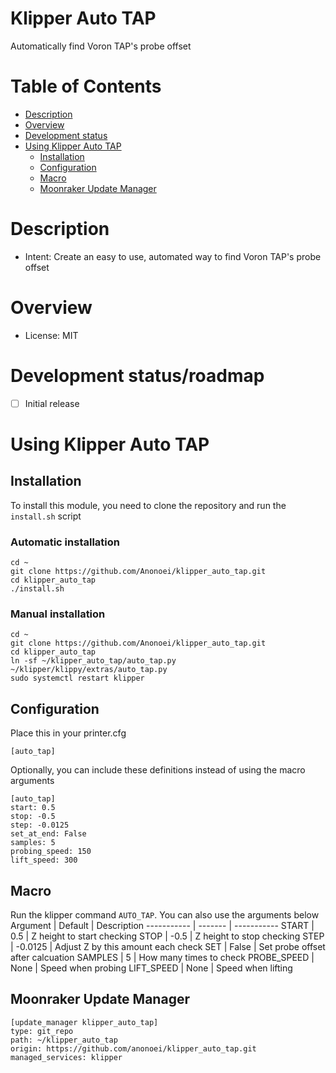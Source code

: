 # Klipper Auto TAP
 Automatically find Voron TAP's probe offset

# Table of Contents
 - [Description](https://github.com/anonoei/klipper_auto_tap#description)
 - [Overview](https://github.com/anonoei/klipper_auto_tap#overview)
 - [Development status](https://github.com/anonoei/klipper_auto_tap#development-statusroadmap)
 - [Using Klipper Auto TAP](https://github.com/anonoei/klipper_auto_tap#using-klipper-auto-tap)
   - [Installation](https://github.com/anonoei/klipper_auto_tap#installation)
   - [Configuration](https://github.com/anonoei/klipper_auto_tap#configuration)
   - [Macro](https://github.com/anonoei/klipper_auto_tap#macro)
   - [Moonraker Update Manager](https://github.com/anonoei/klipper_auto_tap#moonraker-update-manager)

# Description
 - Intent: Create an easy to use, automated way to find Voron TAP's probe offset

# Overview
 - License: MIT

# Development status/roadmap
 - [ ] Initial release

# Using Klipper Auto TAP
## Installation
To install this module, you need to clone the repository and run the `install.sh` script
### Automatic installation
```
cd ~
git clone https://github.com/Anonoei/klipper_auto_tap.git
cd klipper_auto_tap
./install.sh
```
### Manual installation
```
cd ~
git clone https://github.com/Anonoei/klipper_auto_tap.git
cd klipper_auto_tap
ln -sf ~/klipper_auto_tap/auto_tap.py ~/klipper/klippy/extras/auto_tap.py
sudo systemctl restart klipper
```

## Configuration
Place this in your printer.cfg
```
[auto_tap]
```
Optionally, you can include these definitions instead of using the macro arguments
```
[auto_tap]
start: 0.5
stop: -0.5
step: -0.0125
set_at_end: False
samples: 5
probing_speed: 150
lift_speed: 300
```
## Macro
Run the klipper command `AUTO_TAP`. You can also use the arguments below
Argument    | Default | Description
----------- | ------- | -----------
START       | 0.5     | Z height to start checking
STOP        | -0.5    | Z height to stop checking
STEP        | -0.0125 | Adjust Z by this amount each check
SET         | False   | Set probe offset after calcuation
SAMPLES     | 5       | How many times to check
PROBE_SPEED | None    | Speed when probing
LIFT_SPEED  | None    | Speed when lifting

## Moonraker Update Manager
```
[update_manager klipper_auto_tap]
type: git_repo
path: ~/klipper_auto_tap
origin: https://github.com/anonoei/klipper_auto_tap.git
managed_services: klipper
```